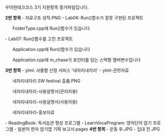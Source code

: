 우아한테크코스 3기 지원항목 증거파일입니다.

<strong>
  2번 항목
</strong>
- 자료구조 성적.PNG
- Lab06: Run()함수가 잘못 구현된 프로젝트
  <ul>FolderType.cpp에 Run()함수가 있습니다</ul>
- Lab07: Run()함수를 고친 프로젝트
  <ul>Application.cpp에 Run()함수가 있습니다</ul>
  <ul>Application.cpp에 m_chase가 포인터를 담는 스택형 멤버변수입니다</ul>
  
<strong>
  3번 항목
</strong>
- ylml: 사물함 신청 서비스 '네자리내자리'
- ylml-관련자료
  <ul>네자리내자리 SW festival 출품.PNG</ul>
  <ul>네자리내자리-사용설명서(관리자용)</ul>
  <ul>네자리내자리-사용설명서(사용자용)</ul>
  <ul>네자리내자리-홍보자료</ul>
- ReadingBook: 독서습관 형성 프로그램
- LearnVocaProgram: 영어단어 암기 프로그램
- 일본어 한자 암기앱 기획 보고서.pages

<strong>
  4번 항목
</strong>
- 운동 후.JPG
- 입대 전.JPG
